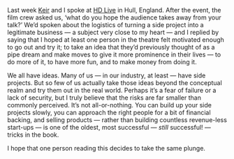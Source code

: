 

Last week [Keir](http://keirwhitaker.com/) and I spoke at [HD Live](http://2012.hd-live.co.uk/) in Hull,
England. After the event, the film crew asked us, ‘what do you hope the audience takes away from your
talk?’ We’d spoken about the logistics of turning a side project into a legitimate business — a subject
very close to my heart — and I replied by saying that I hoped at least one person in the theatre felt
motivated enough to go out and try it; to take an idea that they’d previously thought of as a pipe dream and
make moves to give it more prominence in their lives — to do more of it, to have more fun, and to make money
from doing it.

We all have ideas. Many of us — in our industry, at least — have side projects. But so few of us actually
take those ideas beyond the conceptual realm and try them out in the real world. Perhaps it’s a fear of
failure or a lack of security, but I truly believe that the risks are far smaller than commonly perceived.
It’s not all-or-nothing. You can build up your side projects slowly, you can approach the right people for a
bit of financial backing, and selling products — rather than building countless revenue-less start-ups —
is one of the oldest, most successful — *still* successful! — tricks in the book.

I hope that one person reading this decides to take the same plunge.